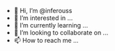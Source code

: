 - 👋 Hi, I’m @inferouss
- 👀 I’m interested in ...
- 🌱 I’m currently learning ...
- 💞️ I’m looking to collaborate on ...
- 📫 How to reach me ...

<!---
inferouss/inferouss is a ✨ special ✨ repository because its `README.md` (this file) appears on your GitHub profile.
You can click the Preview link to take a look at your changes.
--->
